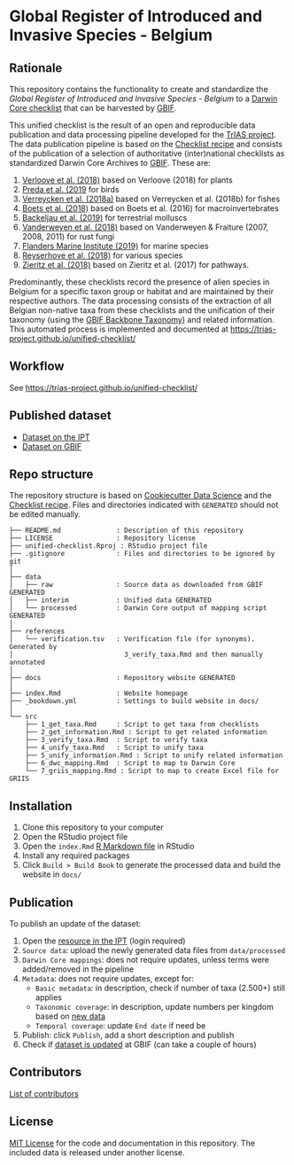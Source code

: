 # Global Register of Introduced and Invasive Species - Belgium

## Rationale

This repository contains the functionality to create and standardize the _Global Register of Introduced and Invasive Species - Belgium_ to a [Darwin Core checklist](https://www.gbif.org/dataset-classes) that can be harvested by [GBIF](http://www.gbif.org).

This unified checklist is the result of an open and reproducible data publication and data processing pipeline developed for the [TrIAS project](http://trias-project.be). The data publication pipeline is based on the [Checklist recipe](https://github.com/trias-project/checklist-recipe/wiki) and consists of the publication of a selection of authoritative (inter)national checklists as standardized Darwin Core Archives to [GBIF](https://www.gbif.org/network/b153643d-735a-440f-a0e9-428b4f9d1cd2/dataset). These are:

1. [Verloove et al. (2018)](https://doi.org/10.15468/wtda1m) based on Verloove (2018) for plants
2. [Preda et al. (2019](https://doi.org/10.15468/wr3gis) for birds
3. [Verreycken et al. (2018a)](https://doi.org/10.15468/xvuzfh) based on Verreycken et al. (2018b) for fishes
4. [Boets et al. (2018)](https://doi.org/10.15468/yxcq07) based on Boets et al. (2016) for macroinvertebrates
5. [Backeljau et al. (2019)](https://doi.org/10.15468/t13kwo) for terrestrial molluscs
6. [Vanderweyen et al. (2018)](https://doi.org/10.15468/2dboyn) based on Vanderweyen & Fraiture (2007, 2008, 2011) for rust fungi
7. [Flanders Marine Institute (2019)](https://doi.org/10.14284/347) for marine species
8. [Reyserhove et al. (2018)](https://doi.org/10.15468/3pmlxs) for various species
9. [Zieritz et al. (2018)](https://doi.org/10.15468/guejza) based on Zieritz et al. (2017) for pathways.

Predominantly, these checklists record the presence of alien species in Belgium for a specific taxon group or habitat and are maintained by their respective authors. The data processing consists of the extraction of all Belgian non-native taxa from these checklists and the unification of their taxonomy (using the [GBIF Backbone Taxonomy](https://doi.org/10.15468/39omei)) and related information. This automated process is implemented and documented at https://trias-project.github.io/unified-checklist/

## Workflow

See https://trias-project.github.io/unified-checklist/

## Published dataset

* [Dataset on the IPT](https://ipt.inbo.be/resource?r=unified-checklist)
* [Dataset on GBIF](https://doi.org/10.15468/xoidmd)

## Repo structure

The repository structure is based on [Cookiecutter Data Science](http://drivendata.github.io/cookiecutter-data-science/) and the [Checklist recipe](https://github.com/trias-project/checklist-recipe). Files and directories indicated with `GENERATED` should not be edited manually.

```
├── README.md              : Description of this repository
├── LICENSE                : Repository license
├── unified-checklist.Rproj : RStudio project file
├── .gitignore             : Files and directories to be ignored by git
│
├── data
│   ├── raw                : Source data as downloaded from GBIF GENERATED
│   ├── interim            : Unified data GENERATED
│   └── processed          : Darwin Core output of mapping script GENERATED
│
├── references
│   └── verification.tsv   : Verification file (for synonyms). Generated by 
│                            3_verify_taxa.Rmd and then manually annotated
│
├── docs                   : Repository website GENERATED
│
├── index.Rmd              : Website homepage
├── _bookdown.yml          : Settings to build website in docs/
│
└── src
    ├── 1_get_taxa.Rmd     : Script to get taxa from checklists
    ├── 2_get_information.Rmd : Script to get related information
    ├── 3_verify_taxa.Rmd  : Script to verify taxa
    ├── 4_unify_taxa.Rmd   : Script to unify taxa
    ├── 5_unify_information.Rmd : Script to unify related information
    ├── 6_dwc_mapping.Rmd  : Script to map to Darwin Core
    └── 7_griis_mapping.Rmd : Script to map to create Excel file for GRIIS
```

## Installation

1. Clone this repository to your computer
2. Open the RStudio project file
3. Open the `index.Rmd` [R Markdown file](https://rmarkdown.rstudio.com/) in RStudio
4. Install any required packages
6. Click `Build > Build Book` to generate the processed data and build the website in `docs/`

## Publication

To publish an update of the dataset:

1. Open the [resource in the IPT](https://ipt.inbo.be/manage/resource.do?r=unified-checklist) (login required)
2. `Source data`: upload the newly generated data files from `data/processed`
3. `Darwin Core mappings`: does not require updates, unless terms were added/removed in the pipeline
4. `Metadata`: does not require updates, except for:
    - `Basic metadata`: in description, check if number of taxa (2.500+) still applies
    - `Taxonomic coverage`: in description, update numbers per kingdom based on [new data](https://trias-project.github.io/unified-checklist/6_dwc_mapping.html#preview-data)
    - `Temporal coverage`: update `End date` if need be
5. Publish: click `Publish`, add a short description and publish
6. Check if [dataset is updated](https://www.gbif.org/dataset/6d9e952f-948c-4483-9807-575348147c7e) at GBIF (can take a couple of hours)

## Contributors

[List of contributors](https://github.com/trias-project/unified-checklist/contributors)

## License

[MIT License](https://github.com/trias-project/unified-checklist/blob/master/LICENSE) for the code and documentation in this repository. The included data is released under another license.
